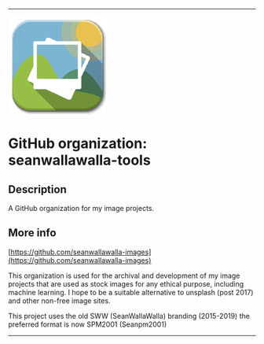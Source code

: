 
***

![LowQuality_Seanwallawalla-images_Icon.png failed to load. The file may be missing or corrupt. Check the file path for errors first.](/AdditionalInfo/1/seanwallawalla-images/LowQuality_Seanwallawalla-images_Icon.png)

# GitHub organization: seanwallawalla-tools

## Description

A GitHub organization for my image projects.

## More info

[https://github.com/seanwallawalla-images](https://github.com/seanwallawalla-images)

This organization is used for the archival and development of my image projects that are used as stock images for any ethical purpose, including machine learning. I hope to be a suitable alternative to unsplash (post 2017) and other non-free image sites.

This project uses the old SWW (SeanWallaWalla) branding (2015-2019) the preferred format is now SPM2001 (Seanpm2001)

***
